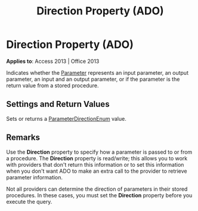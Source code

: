 ﻿---
title: Direction Property (ADO)
TOCTitle: Direction Property (ADO)
ms:assetid: 51a94abb-7ce9-9adb-2b76-5391eb9f6863
ms:mtpsurl: https://msdn.microsoft.com/library/JJ249262(v=office.15)
ms:contentKeyID: 48544823
ms.date: 09/18/2015
mtps_version: v=office.15
---

# Direction Property (ADO)


**Applies to**: Access 2013 | Office 2013

Indicates whether the [Parameter](parameter-object-ado.md) represents an input parameter, an output parameter, an input and an output parameter, or if the parameter is the return value from a stored procedure.

## Settings and Return Values

Sets or returns a [ParameterDirectionEnum](parameterdirectionenum.md) value.

## Remarks

Use the **Direction** property to specify how a parameter is passed to or from a procedure. The **Direction** property is read/write; this allows you to work with providers that don't return this information or to set this information when you don't want ADO to make an extra call to the provider to retrieve parameter information.

Not all providers can determine the direction of parameters in their stored procedures. In these cases, you must set the **Direction** property before you execute the query.

